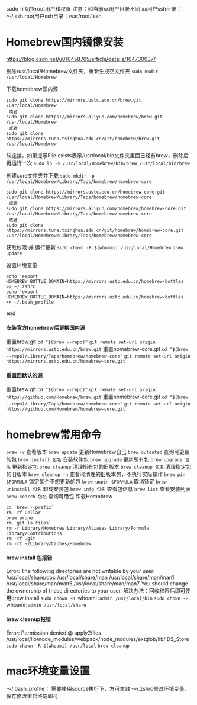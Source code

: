 sudo -i 切换root用户和权限 
注意：和当前xx用户目录不同 xx用户ssh目录：～/.ssh
root用户ssh目录：/var/root/.ssh

# Homebrew国内镜像安装
https://blog.csdn.net/u010458765/article/details/104730037/

删除/usr/local/Homebrew文件夹，重新生成空文件夹
`sudo mkdir /usr/local/Homebrew`

下载homebrew国内源
```
sudo git clone https://mirrors.ustc.edu.cn/brew.git /usr/local/Homebrew
 或者 
sudo git clone https://mirrors.aliyun.com/homebrew/brew.git /usr/local/Homebrew
 或者 
sudo git clone https://mirrors.tuna.tsinghua.edu.cn/git/homebrew/brew.git /usr/local/Homebrew
```

软连接，如果提示File exists表示/usr/local/bin文件夹里面已经有brew，删除后再运行一次
`sudo ln -s /usr/local/Homebrew/bin/brew /usr/local/bin/brew`

创建core文件夹并下载
`sudo mkdir -p /usr/local/Homebrew/Library/Taps/homebrew/homebrew-core`
```
sudo git clone https://mirrors.ustc.edu.cn/homebrew-core.git /usr/local/Homebrew/Library/Taps/homebrew/homebrew-core
 或者 
sudo git clone https://mirrors.aliyun.com/homebrew/homebrew-core.git /usr/local/Homebrew/Library/Taps/homebrew/homebrew-core
 或者 
sudo git clone https://mirrors.tuna.tsinghua.edu.cn/git/homebrew/homebrew-core.git /usr/local/Homebrew/Library/Taps/homebrew/homebrew-core
```

获取权限 并 运行更新
`sudo chown -R $(whoami) /usr/local/Homebrew`
`brew update`

设置环境变量
```
echo 'export HOMEBREW_BOTTLE_DOMAIN=https://mirrors.ustc.edu.cn/homebrew-bottles' >> ~/.zshrc 
echo 'export HOMEBREW_BOTTLE_DOMAIN=https://mirrors.ustc.edu.cn/homebrew-bottles' >> ~/.bash_profile
```
end



#### 安装官方homebrew后更换国内源
重置brew.git
`cd "$(brew --repo)"`
`git remote set-url origin https://mirrors.ustc.edu.cn/brew.git`
重置homebrew-core.git
`cd "$(brew --repo)/Library/Taps/homebrew/homebrew-core"`
`git remote set-url origin https://mirrors.ustc.edu.cn/homebrew-core.git`

#### 重置回默认的源
重置brew.git
`cd "$(brew --repo)"`
`git remote set-url origin https://github.com/Homebrew/brew.git`
重置homebrew-core.git
`cd "$(brew --repo)/Library/Taps/homebrew/homebrew-core"`
`git remote set-url origin https://github.com/Homebrew/homebrew-core.git`





# homebrew常用命令
`brew -v` 查看版本
`brew update` 更新Homebrew自己
`brew outdated` 查询可更新的包
`brew install 包名` 安装软件包
`brew upgrade` 更新所有包
`brew upgrade 包名` 更新指定包
`brew cleanup` 清理所有包的旧版本
`brew cleanup 包名` 清理指定包的旧版本
`brew cleanup -n` 查看可清理的旧版本包，不执行实际操作
`brew pin $FORMULA`   锁定某个不想更新的包
`brew unpin $FORMULA`  取消锁定
`brew uninstall 包名` 卸载安装包
`brew info 包名` 查看包信息
`brew list` 查看安装列表
`brew search 包名` 查询可用包
卸载Homebrew
```
cd `brew --prefix`
rm -rf Cellar
brew prune
rm `git ls-files`
rm -r Library/Homebrew Library/Aliases Library/Formula Library/Contributions
rm -rf .git
rm -rf ~/Library/Caches/Homebrew
```


#### brew install 包报错
Error: The following directories are not writable by your user: /usr/local/share/doc /usr/local/share/man /usr/local/share/man/man1 /usr/local/share/man/man5 /usr/local/share/man/man7  You should change the ownership of these directories to your user. 
解决办法：回收权限后即可使用brew install
`sudo chown -R `whoami`:admin /usr/local/bin`
`sudo chown -R `whoami`:admin /usr/local/share`

#### brew cleanup报错
Error: Permission denied @ apply2files - /usr/local/lib/node_modules/webpack/node_modules/extglob/lib/.DS_Store
`sudo chown -R $(whoami) /usr/local`
`brew cleanup`

# mac环境变量设置
～/.bash_profile：
需要使用source执行下，方可生效
～/.zshrc修改环境变量，保存修改重启终端即可